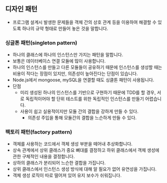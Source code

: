 ## 디자인 패턴
- 프로그램 설계시 발생한 문제들을 객체 간의 상호 관계 등을 이용하여 해결할 수 있도록 하나의 규약 형태로 만들어 놓은 것을 말합니다.

### 싱글톤 패턴(singleton pattern)
- 하나의 클래스에 하나의 인스턴스만 가지는 패턴을 말합니다.
- 보통은 데이터베이스 연결 모듈에 많이 사용합니다.
- 하나의 인스턴스를 만들고 다른 모듈들이 공유하기 때문에 인스턴스를 생성할 때는 비용이 적다는 장점이 있지만, 의존성이 높아진다는 단점이 있습니다.
- Node.js에서 mongoose, mySQL을 연결할 때도 싱클톤 패턴이 사용됩니다.
- 단점
  - 미리 생성된 하나의 인스턴스를 기반으로 구현하기 때문에 TDD를 할 경우, 서로 독립적이어야 할 단위 테스트를 위한 독립적인 인스턴스를 만들기 어렵습니다.
  - 사용이 쉽고 실용적이지만 모듈 간의 결합을 강하게 만들 수 있다.
    - 의존성 주입을 통해 모듈간의 결합을 느슨하게 만들 수 있다.
  
### 팩토리 패턴(factory pattern)
- 객체를 사용하는 코드에서 객체 생성 부분을 떼어내 추상화합니다.
- 상속 관계에서 상위 클래스가 중요 뼈대를 결정하고 하위 클래스에서 객체 생성에 관한 구체적인 내용을 결정합니다.
- 상하의 클래스가 분리되어 느슨한 결합을 가집니다.
- 상위 클래스에서 인스턴스 생성 방식에 대해 알 필요가 없어 유연성을 가집니다.
- 객체 생성 로직이 따로 떨어져 있어 유지 보수가 쉬워집니다.
  